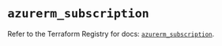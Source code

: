 # `azurerm_subscription`

Refer to the Terraform Registry for docs: [`azurerm_subscription`](https://registry.terraform.io/providers/hashicorp/azurerm/3.104.0/docs/resources/subscription).

